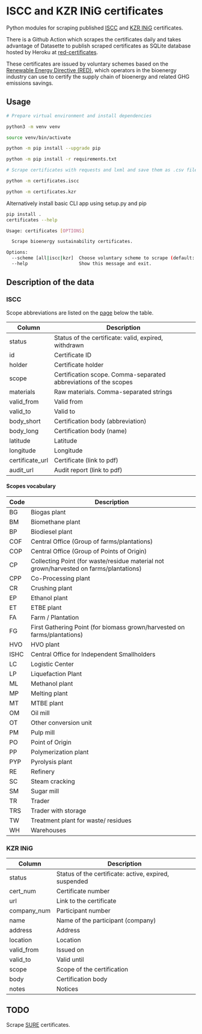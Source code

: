 # ISCC and KZR INiG certificates

Python modules for scraping published [ISCC](https://www.iscc-system.org/certificates/all-certificates/) and [KZR INiG](http://certyfikaty.kzr.inig.eu/en) certificates.

There is a Github Action which scrapes the certificates daily and takes advantage of Datasette to publish scraped certificates as SQLite database hosted by Heroku at [red-certificates](https://red-certificates.herokuapp.com/).

These certificates are issued by voluntary schemes based on the [Renewable Energy Directive (RED)](https://energy.ec.europa.eu/topics/renewable-energy/renewable-energy-directive-targets-and-rules/renewable-energy-directive_en), which operators in the bioenergy industry can use to certify the supply chain of bioenergy and related GHG emissions savings.

## Usage

```bash
# Prepare virtual environment and install dependencies

python3 -m venv venv

source venv/bin/activate

python -m pip install --upgrade pip

python -m pip install -r requirements.txt

# Scrape certificates with requests and lxml and save them as .csv files to the data directory

python -m certificates.iscc

python -m certificates.kzr
```

Alternatively install basic CLI app using setup.py and pip

```bash
pip install .
certificates --help

Usage: certificates [OPTIONS]

  Scrape bioenergy sustainability certificates.

Options:
  --scheme [all|iscc|kzr]  Choose voluntary scheme to scrape (default: all)
  --help                   Show this message and exit.

```

## Description of the data

### ISCC

Scope abbreviations are listed on the [page](https://www.iscc-system.org/certificates/all-certificates/) below the table.

| Column | Description |
| ----------- | ----------- |
| status | Status of the certificate: valid, expired, withdrawn |
| id | Certificate ID |
| holder | Certificate holder |
| scope | Certification scope. Comma-separated abbreviations of the scopes |
| materials | Raw materials. Comma-separated strings |
| valid_from | Valid from |
| valid_to | Valid to |
| body_short | Certification body (abbreviation) |
| body_long | Certification body (name) |
| latitude | Latitude |
| longitude | Longitude |
| certificate_url | Certificate (link to pdf) |
| audit_url | Audit report (link to pdf) |

#### Scopes vocabulary

| Code | Description |
| ----------- | ----------- |
| BG | Biogas plant |
| BM | Biomethane plant |
| BP | Biodiesel plant |
| COF | Central Office (Group of farms/plantations) | 
| COP | Central Office (Group of Points of Origin) |
| CP | Collecting Point (for waste/residue material not grown/harvested on farms/plantations) |
| CPP | Co-Processing plant |
| CR | Crushing plant |
| EP | Ethanol plant |
| ET | ETBE plant |
| FA | Farm / Plantation |
| FG | First Gathering Point (for biomass grown/harvested on farms/plantations) |
| HVO | HVO plant |
| ISHC | Central Office for Independent Smallholders |
| LC | Logistic Center |
| LP | Liquefaction Plant |
| ML | Methanol plant |
| MP | Melting plant |
| MT | MTBE plant |
| OM | Oil mill | 
| OT | Other conversion unit |
| PM | Pulp mill |
| PO | Point of Origin |
| PP | Polymerization plant |
| PYP | Pyrolysis plant |
| RE | Refinery |
| SC | Steam cracking |
| SM | Sugar mill |
| TR | Trader |
| TRS | Trader with storage |
| TW | Treatment plant for waste/ residues |
| WH | Warehouses |


### KZR INiG

| Column | Description |
| ----------- | ----------- |
| status | Status of the certificate: active, expired, suspended |
| cert_num | Certificate number |
| url | Link to the certificate |
| company_num | Participant number |
| name | Name of the participant (company) |
| address | Address |
| location | Location |
| valid_from | Issued on |
| valid_to | Valid until |
| scope | Scope of the certification |
| body | Certification body |
| notes | Notices |


## TODO

Scrape [SURE](https://certification.sure-system.org/SearchVerifications) certificates.
